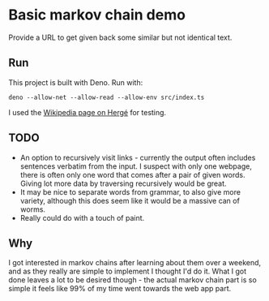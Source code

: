 # Basic markov chain demo

Provide a URL to get given back some similar but not identical text.

## Run 

This project is built with Deno. Run with:

    deno --allow-net --allow-read --allow-env src/index.ts

I used the [Wikipedia page on Hergé][1] for testing.

[1]: https://en.wikipedia.org/wiki/Hergé

## TODO
 
 - An option to recursively visit links - currently the output often includes sentences verbatim from the input. I suspect with only one webpage, there is often only one word that comes after a pair of given words. Giving lot more data by traversing recursively would be great.
 - It may be nice to separate words from grammar, to also give more variety, although this does seem like it would be a massive can of worms.
 - Really could do with a touch of paint.

## Why

I got interested in markov chains after learning about them over a weekend, and as they really are simple to implement I thought I'd do it. What I got done leaves a lot to be desired though - the actual markov chain part is so simple it feels like 99% of my time went towards the web app part.